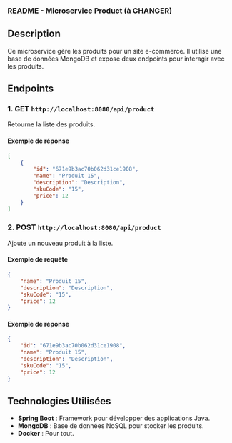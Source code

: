 ### README - Microservice Product (à CHANGER)

## Description

Ce microservice gère les produits pour un site e-commerce. Il utilise une base de données MongoDB et expose deux endpoints pour interagir avec les produits.

## Endpoints

### 1. GET `http://localhost:8080/api/product`

Retourne la liste des produits.

#### Exemple de réponse

```json
[
    {
        "id": "671e9b3ac70b062d31ce1908",
        "name": "Produit 15",
        "description": "Description",
        "skuCode": "15",
        "price": 12
    }
]
```

### 2. POST `http://localhost:8080/api/product`

Ajoute un nouveau produit à la liste.

#### Exemple de requête

```json
{
    "name": "Produit 15",
    "description": "Description",
    "skuCode": "15",
    "price": 12
}
```

#### Exemple de réponse

```json
{
    "id": "671e9b3ac70b062d31ce1908",
    "name": "Produit 15",
    "description": "Description",
    "skuCode": "15",
    "price": 12
}
```

## Technologies Utilisées

- **Spring Boot** : Framework pour développer des applications Java.
- **MongoDB** : Base de données NoSQL pour stocker les produits.
- **Docker** : Pour tout.